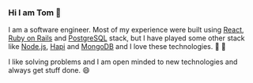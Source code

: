 ### Hi I am Tom 👋

I am a software engineer.
Most of my experience were built using [React](https://reactjs.org/), [Ruby on Rails](https://rubyonrails.org/) and [PostgreSQL](https://www.postgresql.org/)</a> stack, but I have played some other stack like [Node.js](https://nodejs.org/en/), [Hapi](https://hapi.dev/) and [MongoDB](https://www.mongodb.com/) and I love these technologies. 🌱 🔭

I like solving problems and I am open minded to new technologies and always get stuff done. 😄
